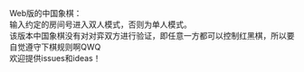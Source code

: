 Web版的中国象棋：  
输入约定的房间号进入双人模式，否则为单人模式。  
该版本中国象棋没有对对弈双方进行验证，即任意一方都可以控制红黑棋，所以要自觉遵守下棋规则啊QWQ  
欢迎提供issues和ideas！  
